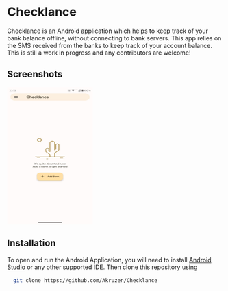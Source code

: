 
# Checklance

Checklance is an Android application which helps to keep track of your bank balance offline, without connecting to bank servers. This app relies on the SMS received from the banks to keep track of your account balance. This is still a work in progress and any contributors are welcome!


## Screenshots

<img src="/doc/ss1.png?raw=true" width=200 height=320>


## Installation

To open and run the Android Application, you will need to install [Android Studio](<https://developer.android.com/studio>) or any other supported IDE.
Then clone this repository using

```bash
  git clone https://github.com/Akruzen/Checklance
```
